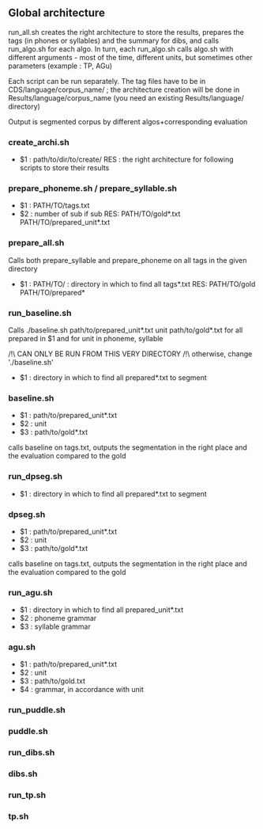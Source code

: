## Global architecture

run\_all.sh creates the right architecture to store the results, prepares the tags (in phones or syllables) and the summary for dibs, and calls run\_algo.sh for each algo. 
In turn, each run\_algo.sh calls algo.sh with different arguments - most of the time, different units, but sometimes other parameters (example : TP, AGu)

Each script can be run separately.
The tag files have to be in CDS/language/corpus\_name/  ; the architecture creation will be done in Results/language/corpus\_name (you need an existing Results/language/ directory) 

Output is segmented corpus by different algos+corresponding evaluation

### create\_archi.sh
+ $1 : path/to/dir/to/create/
RES : the right architecture for following scripts to store their results


### prepare\_phoneme.sh / prepare\_syllable.sh
+ $1 : PATH/TO/tags.txt
+ $2 : number of sub if sub
RES: PATH/TO/gold\*.txt
     PATH/TO/prepared_unit\*.txt

### prepare\_all.sh
Calls both prepare\_syllable and prepare\_phoneme on all tags in the given directory
+ $1 : PATH/TO/ : directory in which to find all tags\*.txt
RES: PATH/TO/gold PATH/TO/prepared\*

### run\_baseline.sh
Calls ./baseline.sh path/to/prepared\_unit\*.txt unit path/to/gold\*.txt
for all prepared in $1 and for unit in phoneme, syllable

/!\ CAN ONLY BE RUN FROM THIS VERY DIRECTORY /!\ otherwise, change './baseline.sh'

+ $1 : directory in which to find all prepared\*.txt to segment

### baseline.sh

+ $1 : path/to/prepared\_unit\*.txt
+ $2 : unit
+ $3 : path/to/gold\*.txt

calls baseline on tags.txt, outputs the segmentation in the right place and the evaluation compared to the gold

### run\_dpseg.sh

+ $1 : directory in which to find all prepared\*.txt to segment

### dpseg.sh

+ $1 : path/to/prepared\_unit\*.txt
+ $2 : unit
+ $3 : path/to/gold\*.txt

calls baseline on tags.txt, outputs the segmentation in the right place and the evaluation compared to the gold

### run\_agu.sh

+ $1 : directory in which to find all prepared\_unit\*.txt
+ $2 : phoneme grammar
+ $3 : syllable grammar

### agu.sh

+ $1 : path/to/prepared\_unit\*.txt
+ $2 : unit
+ $3 : path/to/gold.txt
+ $4 : grammar, in accordance with unit

### run\_puddle.sh

### puddle.sh

### run\_dibs.sh

### dibs.sh

### run\_tp.sh

### tp.sh


